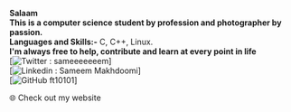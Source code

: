 **Salaam** <br>
**This is a computer science student by profession and photographer by passion.** <br>
**Languages and Skills:-** C, C++, Linux.  <br>
**I'm always free to help, contribute and learn at every point in life** <br>
[![ Twitter : sameeeeeeem ](https://twitter.com/sameeeeeeem)] <br>
[![ Linkedin : Sameem Makhdoomi](https://www.linkedin.com/in/ft10101/)] <br>
[![GitHub ft10101](https://github.com/ft10101)] <br>
<p><ahref="https://ft10101.000webhostapp.com"> 🌐 Check out my website </a></p> <br>
